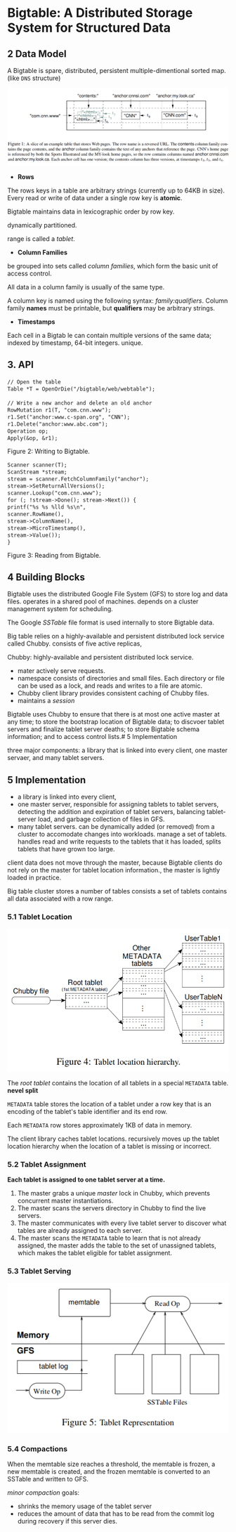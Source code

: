 # Bigtable: A Distributed Storage System for Structured Data

## 2 Data Model

A Bigtable is spare, distributed, persistent multiple-dimentional sorted map. (like `DNS` structure)

![](./bigtable.assets/image-20230318215854882.png)

- **Rows**

The rows keys in a table are arbitrary strings (currently up to 64KB in size). Every read or write of data under a single row key is **atomic**.

Bigtable maintains data in lexicographic order by row key.

dynamically partitioned.

range is called a *tablet*.



- **Column Families**

be grouped into sets called *column families*, which form the basic unit of access control.

All data in a column family is usually of the same type.

A column key is named using the following syntax: *family:qualifiers*. Column family **names** must be printable, but **qualifiers** may be arbitrary strings.

- **Timestamps**

Each cell in a Bigtab le can contain multiple versions of the same data;  indexed by timestamp, 64-bit integers. unique.

## 3. API

```
// Open the table
Table *T = OpenOrDie("/bigtable/web/webtable");

// Write a new anchor and delete an old anchor
RowMutation r1(T, "com.cnn.www");
r1.Set("anchor:www.c-span.org", "CNN");
r1.Delete("anchor:www.abc.com");
Operation op;
Apply(&op, &r1);
```

Figure 2: Writing to Bigtable.



```
Scanner scanner(T);
ScanStream *stream;
stream = scanner.FetchColumnFamily("anchor");
stream->SetReturnAllVersions();
scanner.Lookup("com.cnn.www");
for (; !stream->Done(); stream->Next()) {
printf("%s %s %lld %s\n",
scanner.RowName(),
stream->ColumnName(),
stream->MicroTimestamp(),
stream->Value());
}
```

Figure 3: Reading from Bigtable.

## 4 Building Blocks

Bigtable uses the distributed Google File System (GFS) to store log and data files.  operates in a shared pool of machines. depends on a cluster management system for scheduling.

The Google *SSTable* file format is used internally to store Bigtable data.

Big table relies on a highly-available and persistent distributed lock service called Chubby. consists of five active replicas,

Chubby: highly-available and persistent distributed lock service.

- mater actively serve requests.
- namespace consists of directories and small files. Each directory or file can be used as a lock, and reads and writes to a file are atomic.
- Chubby client library provides consistent caching of Chubby files.
- maintains a *session* 

Bigtable uses Chubby to ensure that there is at most one active master at any time; to store the bootstrap location of Bigtable data; to discvoer tablet servers and finalize tablet server deaths; to store Bigtable schema information; and to access control lists.# 5 Implementation

three major components: a library that is linked into every client, one master servaer, and many tablet servers.

## 5 Implementation

- a library is linked into every client,
- one master server, responsible for assigning tablets to tablet servers, detecting the addition and expiration of tablet servers, balancing tablet-server load, and garbage collection of files in GFS.
- many tablet servers. can be dynamically added (or removed) from a cluster to accomodate changes into workloads. manage a set of tablets. handles read and write requests to the tablets that it has loaded, splits tablets that have grown too large.

client data does not move through the master, because Bigtable clients do not rely on  the master for tablet location information., the master is lightly loaded in practice.

Big table cluster stores a number of tables consists a set of tablets contains all data associated with a row range.

### 5.1 Tablet Location

![image-20230319232818057](./bigtable.assets/image-20230319232818057.png)

 

The *root tablet* contains the location of all tablets in a special `METADATA` table. **nevel split**

`METADATA` table stores the location of a tablet under a row key that is an encoding of the tablet's table identifier and its end row.

Each `METADATA` row stores approximately 1KB of data in memory.

The client library caches tablet locations. recursively moves up the tablet location hierarchy when the location of a tablet is missing or incorrect. 

### 5.2 Tablet Assignment

**Each tablet is assigned to one tablet server at a time.**

1. The master grabs a unique *master* lock in Chubby, which prevents concurrent master instantiations.
2. The master scans the servers directory in Chubby to find the live servers.
3. The master communicates with every live tablet server to discover what tables are already assigned to each server.
4. The master scans the `METADATA` table to learn that is not already assigned, the master adds the table to the set of unassigned tablets, which makes the tablet eligible for tablet assignment.

### 5.3 Tablet Serving

![image-20230323222340563](./bigtable.assets/image-20230323222340563.png)

### 5.4 Compactions

When the memtable size reaches a threshold, the memtable is frozen, a new memtable is created, and the frozen memtable is converted to an SSTable and written to GFS.

*minor compaction* goals:

- shrinks the memory usage of the tablet server
- reduces the amount of data that has to be read from the commit log during recovery if this server dies.